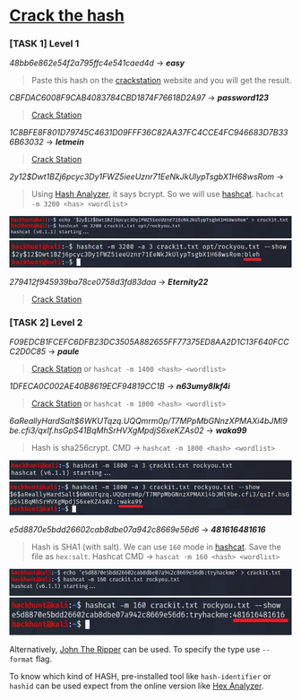 # [Crack the hash][1]

### [TASK 1] Level 1

*48bb6e862e54f2a795ffc4e541caed4d* -> ***easy***
> Paste this hash on the [crackstation][2] website and you will get the result.

*CBFDAC6008F9CAB4083784CBD1874F76618D2A97* -> ***password123***
> [Crack Station][2]

*1C8BFE8F801D79745C4631D09FFF36C82AA37FC4CCE4FC946683D7B336B63032* -> ***letmein***
> [Crack Station][2]

*$2y$12$Dwt1BZj6pcyc3Dy1FWZ5ieeUznr71EeNkJkUlypTsgbX1H68wsRom* ->
> Using [Hash Analyzer][3], it says bcrypt. So we will use [hashcat][5]. `hachcat -m 3200 <has> <wordlist>`

![Hash Cat](images/task1_4.jpg)
![Answer](images/task1_4_pass.jpg)

*279412f945939ba78ce0758d3fd83daa* -> ***Eternity22***
> [Crack Station][2]

### [TASK 2] Level 2

*F09EDCB1FCEFC6DFB23DC3505A882655FF77375ED8AA2D1C13F640FCCC2D0C85* -> ***paule***
> [Crack Station][2] or `hashcat -m 1400 <hash> <wordlist>`

*1DFECA0C002AE40B8619ECF94819CC1B* -> ***n63umy8lkf4i***
> [Crack Station][2] or `hashcat -m 1000 <hash> <wordlist>`

*$6$aReallyHardSalt$6WKUTqzq.UQQmrm0p/T7MPpMbGNnzXPMAXi4bJMl9be.cfi3/qxIf.hsGpS41BqMhSrHVXgMpdjS6xeKZAs02* -> ***waka99***

> Hash is sha256crypt. CMD -> `hashcat -m 1800 <hash> <wordlist>`

![Hash Cat](images/task2_3.jpg)
![Answer](images/task2_3_pass.jpg)

*e5d8870e5bdd26602cab8dbe07a942c8669e56d6* -> ***481616481616***
> Hash is SHA1 (with salt). We can use `160` mode in [hashcat][5]. Save the file as `hex:salt`. Hashcat CMD -> `hascat -m 160 <hash> <wordlist>`

![Hash Cat](images/task2_4.jpg)
![Answer](images/task2_4_pass.jpg)

Alternatively, [John The Ripper][4] can be used. To specify the type use `--format` flag.

To know which kind of HASH, pre-installed tool like `hash-identifier` or `hashid` can be used expect from the online version like [Hex Analyzer][3].

[1]: https://tryhackme.com/room/crackthehash
[2]: https://crackstation.net/
[3]: https://www.tunnelsup.com/hash-analyzer/
[4]: https://tools.kali.org/password-attacks/john
[5]: https://hashcat.net/wiki/doku.php?id=example_hashes
